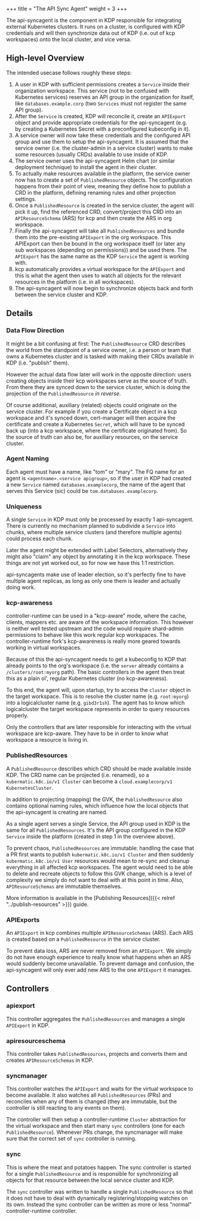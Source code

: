 +++
title = "The API Sync Agent"
weight = 3
+++

The api-syncagent is the component in KDP responsible for integrating external Kubernetes clusters.
It runs on a cluster, is configured with KDP credentials and will then synchronize data out
of KDP (i.e. out of kcp workspaces) onto the local cluster, and vice versa.

## High-level Overview

The intended usecase follows roughly these steps:

1. A user in KDP with sufficient permissions creates a `Service` inside their organization
   workspace. This service (not to be confused with Kubernetes services) reserves an API group
   in the organization for itself, like `databases.example.corp` (two `Services` must not register
   the same API group).
2. After the `Service` is created, KDP will reconcile it, create an `APIExport` object and provide
   appropriate credentials for the api-syncagent (e.g. by creating a Kubernetes Secret with a
   preconfigured kubeconfig in it).
3. A service owner will now take these credentials and the configured API group and use them
   to setup the api-syncagent. It is assumed that the service owner (i.e. the cluster-admin in a
   service cluster) wants to make some resources (usually CRDs) available to use inside of KDP.
4. The service owner uses the api-syncagent Helm chart (or similar deployment technique) to install
   the agent in their cluster.
5. To actually make resources available in the platform, the service owner now has to create a
   set of `PublishedResource` objects. The configuration happens from their point of view, meaning
   they define how to publish a CRD in the platform, defining renaming rules and other projection
   settings.
6. Once a `PublishedResource` is created in the service cluster, the agent will pick it up,
   find the referenced CRD, convert/project this CRD into an `APIResourceSchema` (ARS) for kcp and
   then create the ARS in org workspace.
7. Finally the api-syncagent will take all `PublishedResources` and bundle them into the pre-existing
   `APIExport` in the org workspace. This APIExport can then be bound in the org workspace itself
   (or later any sub workspaces (depending on permissions)) and be used there. The `APIExport` has
   the same name as the KDP `Service` the agent is working with.
8. kcp automatically provides a virtual workspace for the `APIExport` and this is what the agent
   then uses to watch all objects for the relevant resources in the platform (i.e. in all workspaces).
9. The api-syncagent will now begin to synchronize objects back and forth between the service cluster
   and KDP.

## Details

### Data Flow Direction

It might be a bit confusing at first: The `PublishedResource` CRD describes the world from the
standpoint of a service owner, i.e. a person or team that owns a Kubernetes cluster and is tasked
with making their CRDs available in KDP (i.e. "publish" them).

However the actual data flow later will work in the opposite direction: users creating objects inside
their kcp workspaces serve as the source of truth. From there they are synced down to the service
cluster, which is doing the projection of the `PublishedResource` _in reverse_.

Of course additional, auxiliary (related) objects could originate on the service cluster. For example
if you create a Certificate object in a kcp workspace and it's synced down, cert-manager will then
acquire the certificate and create a Kubernetes `Secret`, which will have to be synced back up (into
a kcp workspace, where the certificate originated from). So the source of truth can also be, for
auxiliary resources, on the service cluster.

### Agent Naming

Each agent must have a name, like "tom" or "mary". The FQ name for an agent is
`<agentname>.<service apigroup>`, so if the user in KDP had created a new `Service` named
`databases.examplecorp`, the name of the agent that serves this Service (sic) could be
`tom.databases.examplecorp`.

### Uniqueness

A single `Service` in KDP must only be processed by exactly 1 api-syncagent. There is currently no
mechanism planned to subdivide a `Service` into chunks, where multiple service clusters (and therefore
multiple agents) could process each chunk.

Later the agent might be extended with Label Selectors, alternatively they might also "claim" any
object by annotating it in the kcp workspace. These things are not yet worked out, so for now we have
this 1:1 restriction.

api-syncagents make use of leader election, so it's perfectly fine to have multiple agent replicas,
as long as only one them is leader and actually doing work.

### kcp-awareness

controller-runtime can be used in a "kcp-aware" mode, where the cache, clients, mappers etc. are
aware of the workspace information. This however is neither well tested upstream and the code would
require shard-admin permissions to behave like this work regular kcp workspaces. The controller-runtime
fork's kcp-awareness is really more geared towards working in virtual workspaces.

Because of this the api-syncagent needs to get a kubeconfig to KDP that already points to the org's
workspace (i.e. the `server` already contains a `/clusters/root:myorg` path). The basic controllers
in the agent then treat this as a plain ol', regular Kubernetes cluster (no kcp-awareness).

To this end, the agent will, upon startup, try to access the `cluster` object in the target
workspace. This is to resolve the cluster name (e.g. `root:myorg`) into a logicalcluster name (e.g.
`gibd3r1sh`). The agent has to know which logicalcluster the target workspace represents in order
to query resources properly.

Only the controllers that are later responsible for interacting with the virtual workspace are
kcp-aware. They have to be in order to know what workspace a resource is living in.

### PublishedResources

A `PublishedResource` describes which CRD should be made available inside KDP. The CRD name can be
projected (i.e. renamed), so a `kubermatic.k8c.io/v1 Cluster` can become a
`cloud.examplecorp/v1 KubernetesCluster`.

In addition to projecting (mapping) the GVK, the `PublishedResource` also contains optional naming
rules, which influence how the local objects that the api-syncagent is creating are named.

As a single agent serves a single Service, the API group used in KDP is the same for all
`PublishedResources`. It's the API group configured in the KDP `Service` inside the platform (created
in step 1 in the overview above).

To prevent chaos, `PublishedResources` are immutable: handling the case that a PR first wants to
publish `kubermatic.k8c.io/v1 Cluster` and then suddenly `kubermatic.k8c.io/v1 User` resources would
mean to re-sync and cleanup everything in all affected kcp workspaces. The agent would need to be
able to delete and recreate objects to follow this GVK change, which is a level of complexity we
simply do not want to deal with at this point in time. Also, `APIResourceSchemas` are immutable
themselves.

More information is available in the [Publishing Resources]({{< relref "../publish-resources" >}})
guide.

### APIExports

An `APIExport` in kcp combines multiple `APIResourceSchemas` (ARS). Each ARS is created based on a
`PublishedResource` in the service cluster.

To prevent data loss, ARS are never removed from an `APIExport`. We simply do not have enough
experience to really know what happens when an ARS would suddenly become unavailable. To prevent
damage and confusion, the api-syncagent will only ever add new ARS to the one `APIExport` it manages.

## Controllers

### apiexport

This controller aggregates the `PublishedResources` and manages a single `APIExport` in KDP.

### apiresourceschema

This controller takes `PublishedResources`, projects and converts them and creates `APIResourceSchemas`
in KDP.

### syncmanager

This controller watches the `APIExport` and waits for the virtual workspace to become available. It
also watches all `PublishedResources` (PRs) and reconciles when any of them is changed (they are
immutable, but the controller is still reacting to any events on them).

The controller will then setup a controller-runtime `Cluster` abstraction for the virtual workspace
and then start many `sync` controllers (one for each `PublishedResource`). Whenever PRs change, the
syncmanager will make sure that the correct set of `sync` controller is running.

### sync

This is where the meat and potatoes happen. The sync controller is started for a single
`PublishedResource` and is responsible for synchronizing all objects for that resource between the
local service cluster and KDP.

The `sync` controller was written to handle a single `PublishedResource` so that it does not have to
deal with dynamically registering/stopping watches on its own. Instead the sync controller can be
written as more or less "normal" controller-runtime controller.
